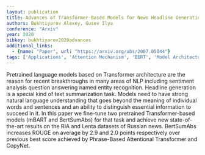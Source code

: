 ```yaml
---
layout: publication
title: Advances of Transformer-Based Models for News Headline Generation
authors: Bukhtiyarov Alexey, Gusev Ilya
conference: "Arxiv"
year: 2020
bibkey: bukhtiyarov2020advances
additional_links:
  - {name: "Paper", url: "https://arxiv.org/abs/2007.05044"}
tags: ['Applications', 'Attention Mechanism', 'BERT', 'Model Architecture', 'Pretraining Methods', 'RAG', 'Transformer']
---
```

Pretrained language models based on Transformer architecture are the reason for recent breakthroughs in many areas of NLP including sentiment analysis question answering named entity recognition. Headline generation is a special kind of text summarization task. Models need to have strong natural language understanding that goes beyond the meaning of individual words and sentences and an ability to distinguish essential information to succeed in it. In this paper we fine-tune two pretrained Transformer-based models (mBART and BertSumAbs) for that task and achieve new state-of-the-art results on the RIA and Lenta datasets of Russian news. BertSumAbs increases ROUGE on average by 2.9 and 2.0 points respectively over previous best score achieved by Phrase-Based Attentional Transformer and CopyNet.
